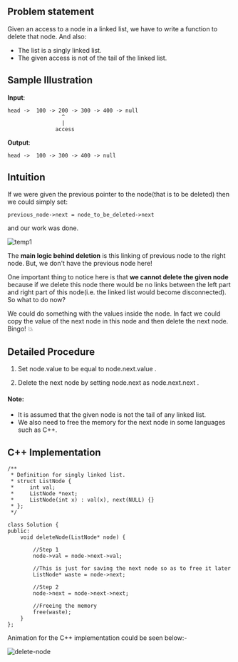 ## Problem statement

Given an access to a node in a linked list, we have to write a function to delete that node. And also:
  * The list is a singly linked list.
  * The given access is not of the tail of the linked list.

## Sample Illustration

__Input__: 
      
    head ->  100 -> 200 -> 300 -> 400 -> null
                     ^
                     |
                   access
            
__Output__:

    head ->  100 -> 300 -> 400 -> null
              
 
## Intuition

If we were given the previous pointer to the node(that is to be deleted) then we could simply set:
```
previous_node->next = node_to_be_deleted->next 
```
and our work was done.

![temp1](https://user-images.githubusercontent.com/22693609/36655032-47b62ac4-1ae6-11e8-9ae2-c9beb16b7f30.PNG)

The **main logic behind deletion** is this linking of previous node to the right node. But, we don't have the previous node here!

One important thing to notice here is that **we cannot delete the given node** because if we delete this node 
there would be no links between the left part and right part of this node(i.e. the linked list would become disconnected).
So what to do now?

We could do something with the values inside the node. In fact we could copy the value of the next node in this node and then delete the next node. Bingo! :boom:

## Detailed Procedure

1. Set node.value to be equal to node.next.value .

2. Delete the next node by setting node.next as node.next.next .
  
#### Note:
- It is assumed that the given node is not the tail of any linked list.
- We also need to free the memory for the next node in some languages such as C++.

## C++ Implementation

```
/**
 * Definition for singly linked list.
 * struct ListNode {
 *     int val;
 *     ListNode *next;
 *     ListNode(int x) : val(x), next(NULL) {}
 * };
 */
 
class Solution {
public:
    void deleteNode(ListNode* node) {
        
        //Step 1
        node->val = node->next->val;
        
        //This is just for saving the next node so as to free it later
        ListNode* waste = node->next;
        
        //Step 2
        node->next = node->next->next;
        
        //Freeing the memory
        free(waste);
    }
};
```

Animation for the C++ implementation could be seen below:-

![delete-node](https://user-images.githubusercontent.com/22693609/36656680-7c1a007a-1aef-11e8-84bf-76c01fcac55d.gif)
